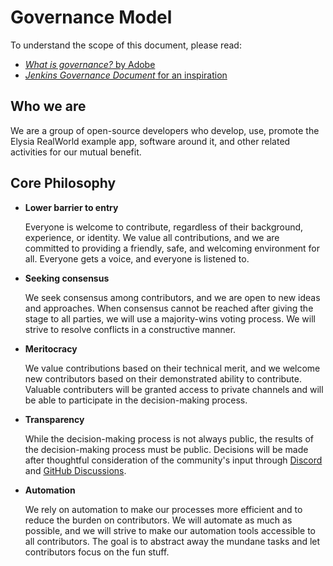<!-- GOVERNANCE.md -->

# Governance Model

To understand the scope of this document, please read:

- [_What is governance?_ by Adobe](https://github.com/adobe/open-development-template/blob/master/Governance.md#meritocracy)
- [_Jenkins Governance Document_ for an inspiration](https://www.jenkins.io/project/governance/)

## Who we are

We are a group of open-source developers who develop, use, promote the Elysia RealWorld example app, software around it, and other related activities for our mutual benefit.

## Core Philosophy

- **Lower barrier to entry**

  Everyone is welcome to contribute, regardless of their background, experience, or identity. We value all contributions, and we are committed to providing a friendly, safe, and welcoming environment for all. Everyone gets a voice, and everyone is listened to.

- **Seeking consensus**

  We seek consensus among contributors, and we are open to new ideas and approaches. When consensus cannot be reached after giving the stage to all parties, we will use a majority-wins voting process. We will strive to resolve conflicts in a constructive manner.

- **Meritocracy**

  We value contributions based on their technical merit, and we welcome new contributors based on their demonstrated ability to contribute. Valuable contributers will be granted access to private channels and will be able to participate in the decision-making process.

- **Transparency**

  While the decision-making process is not always public, the results of the decision-making process must be public. Decisions will be made after thoughtful consideration of the community's input through [Discord](https://discord.gg/8UcP9QB5AV) and [GitHub Discussions](https://github.com/bedtime-coders/bedstack/discussions).

- **Automation**

  We rely on automation to make our processes more efficient and to reduce the burden on contributors. We will automate as much as possible, and we will strive to make our automation tools accessible to all contributors. The goal is to abstract away the mundane tasks and let contributors focus on the fun stuff.
